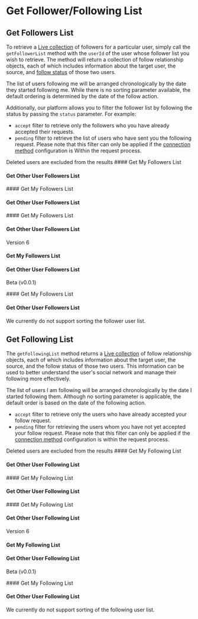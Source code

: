 # Get Follower/Following List

## Get Followers List

To retrieve a [Live collection](../../core-concepts/live-objects-collections/) of followers for a particular user, simply call the `getFollowerList` method with the `userId` of the user whose follower list you wish to retrieve. The method will return a collection of follow relationship objects, each of which includes information about the target user, the source, and [follow status](get-connection-status-and-connection-counter.md#follow-status) of those two users.

The list of users following me will be arranged chronologically by the date they started following me. While there is no sorting parameter available, the default ordering is determined by the date of the follow action.

Additionally, our platform allows you to filter the follower list by following the status by passing the `status` parameter. For example:

* `accept` filter to retrieve only the followers who you have already accepted their requests.
* `pending` filter to retrieve the list of users who have sent you the following request. Please note that this filter can only be applied if the [connection method](./#user-connection-method-concept) configuration is Within the request process.

<Info>
Deleted users are excluded from the results
</Info>

<Tabs>
<Tab title="iOS">
#### Get My Followers List

<Embed url="https://gist.github.com/amythee/1dd180551211c92aa7bd227839f3ada8" />

#### Get Other User Followers List

<Embed url="https://gist.github.com/amythee/7ede9830e89815a746a8d7a2bb50c51d" />
</Tab>

<Tab title="Android">
#### Get My Followers List

<Embed url="https://gist.github.com/amythee/828e86613c151417ba45de1502afea3f#file-amityfollowfollowerselfquery-kt" />

#### Get Other User Followers List

<Embed url="https://gist.github.com/amythee/e8c6837ddf2aa223d1a4e0a5ca8e85dd#file-amityfollowfollowerselfquery-kt" />
</Tab>

<Tab title="JavaScript">
#### Get My Followers List

<Embed url="https://gist.github.com/amythee/1e5047f75df3aa5e28dee45498e15d0b#file-getfollowers-js" />

#### Get Other User Followers List

<Embed url="https://gist.github.com/amythee/57c067f3b22dc42d268a035fbc46af6e#file-getfollowers-js" />
</Tab>

<Tab title="TypeScript">
Version 6

#### Get My Followers List

<Embed url="https://gist.github.com/bb1c8185ec42e18598f4f151bb7fb342" />

#### Get Other User Followers List

<Embed url="https://gist.github.com/f68205080ff73aeeb63a5cf0d90ba61f" />

Beta (v0.0.1)

<Embed url="https://gist.github.com/amythee/72ed15cb4d5efd4c358d58f8e8425ed7#file-queryfollowers-ts" />
</Tab>

<Tab title="Flutter">
#### Get My Followers List

<Embed url="https://gist.github.com/amythee/47d03022e1700fa99ea1e8cadf55d414#file-amityfollowmyfollowerquery-dart" />

#### Get Other User Followers List

<Embed url="https://gist.github.com/amythee/fa886fc0edc55362d28c150c0f259881#file-amityfollowotherfollowerquery-dart" />
</Tab>
</Tabs>

<Info>
We currently do not support sorting the follower user list.
</Info>

## Get Following List

The `getFollowingList` method returns a [Live collection](../../core-concepts/live-objects-collections/) of follow relationship objects, each of which includes information about the target user, the source, and the follow status of those two users. This information can be used to better understand the user's social network and manage their following more effectively.

The list of users I am following will be arranged chronologically by the date I started following them. Although no sorting parameter is applicable, the default order is based on the date of the following action.

* `accept` filter to retrieve only the users who have already accepted your follow request.
* `pending` filter for retrieving the users whom you have not yet accepted your follow request. Please note that this filter can only be applied if the [connection method](./#user-connection-method-concept) configuration is within the request process.

<Info>
Deleted users are excluded from the results
</Info>

<Tabs>
<Tab title="iOS">
#### Get My Following List

<Embed url="https://gist.github.com/amythee/b19536a3e01eb09523f1291cf9921dd1" />

#### Get Other User Following List

<Embed url="https://gist.github.com/amythee/769af5c5112f52e2da3ed1e197da317c" />
</Tab>

<Tab title="Android">
#### Get My Following List

<Embed url="https://gist.github.com/amythee/0b20a99ff1412bad3aef40d6ecb1c092#file-amityfollowfollowingselfquery-kt" />

#### Get Other User Following List

<Embed url="https://gist.github.com/amythee/a610258e68e7f1ba4f14d8f7dd6afb4b#file-amityfollowfollowerselfquery-kt" />
</Tab>

<Tab title="JavaScript">
#### Get My Following List

<Embed url="https://gist.github.com/amythee/8fe849b4c01ec1b41b613e1c85dfcddb#file-getfollowings-js" />

#### Get Other User Following List

<Embed url="https://gist.github.com/amythee/89a36fa2d12b15db6d3afa40de4937f7#file-getfollowers-js" />
</Tab>

<Tab title="TypeScript">
Version 6

#### Get My Following List

<Embed url="https://gist.github.com/c2105c31c3700debae656f572eaa3b16" />

#### Get Other User Following List

<Embed url="https://gist.github.com/9fc8c897bf93120b0ae7a89aed60abef" />

Beta (v0.0.1)

<Embed url="https://gist.github.com/amythee/fb283bca0853ad9da307c84878f18acc#file-queryfollowings-ts" />
</Tab>

<Tab title="Flutter">
#### Get My Following List

<Embed url="https://gist.github.com/amythee/9c7083acaa6bea6f0f0221faf35a3e1f#file-amityfollowmyfollowingquery-dart" />

#### Get Other User Following List

<Embed url="https://gist.github.com/amythee/4b5c3699dc13fb04078efcc7e12dbea2#file-amityfollowotherfollowingquery-dart" />
</Tab>
</Tabs>

<Info>
We currently do not support sorting of the following user list.
</Info>